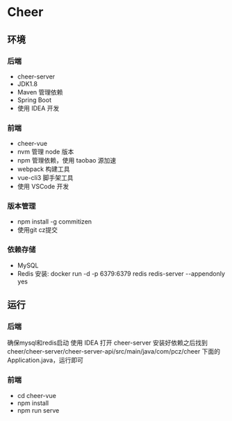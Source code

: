 # Cheer

## 环境

### 后端

- cheer-server
- JDK1.8
- Maven 管理依赖
- Spring Boot
- 使用 IDEA 开发

### 前端

- cheer-vue
- nvm 管理 node 版本
- npm 管理依赖，使用 taobao 源加速
- webpack 构建工具
- vue-cli3 脚手架工具
- 使用 VSCode 开发

### 版本管理
 - npm install -g commitizen
 - 使用git cz提交
  
### 依赖存储
 - MySQL 
 - Redis 安装: docker run -d -p 6379:6379 redis redis-server --appendonly yes

## 运行

### 后端
确保mysql和redis启动
使用 IDEA 打开 cheer-server 安装好依赖之后找到 cheer/cheer-server/cheer-server-api/src/main/java/com/pcz/cheer 下面的 Application.java，运行即可

### 前端

- cd cheer-vue
- npm install
- npm run serve
